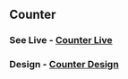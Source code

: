 ## **Counter**

### **See Live - [Counter Live](https://js-project-counter.netlify.app/)**

### **Design - [Counter Design](https://www.figma.com/file/AGObiTuXIPKhZ9lbwJeVSM/counter?node-id=0%3A1)**
